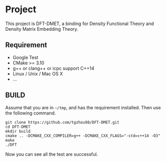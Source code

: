 # Project
This project is DFT-DMET, a binding for Density Functional Theory and Density Matrix Embedding Theory.

## Requirement

- Google Test
- CMake >= 3.10
- g++ or clang++ or icpc support C++14
- Linux / Unix / Mac OS X
- ...

## BUILD

Assume that you are in `~/tmp`, and has the requirement installed. Then use the following command.

```
git clone https://github.com/tgzhou98/DFT-DMET.git
cd DFT-DMET
mkdir build
cmake .. -DCMAKE_CXX_COMPILER=g++ -DCMAKE_CXX_FLAGS="-std=c++14 -O3"
make
./DFT
```

Now you can see all the test are successful.

